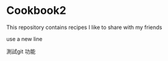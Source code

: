 # Cookbook2
This repository contains recipes I like to share with my friends

use a new line

測試git 功能

